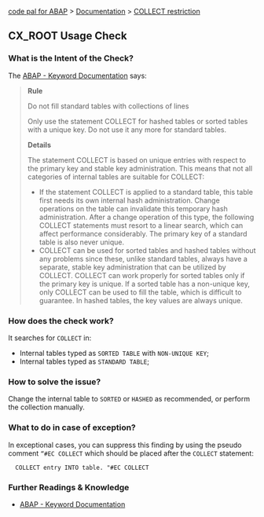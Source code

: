 [code pal for ABAP](../../README.md) > [Documentation](../check_documentation.md) > [COLLECT restriction](collect.md)

## CX_ROOT Usage Check

### What is the Intent of the Check?

The [ABAP - Keyword Documentation](https://help.sap.com/doc/abapdocu_755_index_htm/7.55/en-US/abencollect_guidl.htm?file=abencollect_guidl.htm) says:
> **Rule**
>
> Do not fill standard tables with collections of lines
> 
> Only use the statement COLLECT for hashed tables or sorted tables with a unique key. Do not use it any more for standard tables.
> 
> **Details**
>
> The statement COLLECT is based on unique entries with respect to the primary key and stable key administration. This means that not all categories of internal tables are suitable for COLLECT:
>
> * If the statement COLLECT is applied to a standard table, this table first needs its own internal hash administration. Change operations on the table can invalidate this temporary hash administration. After a change operation of this type, the following COLLECT statements must resort to a linear search, which can affect performance considerably. The primary key of a standard table is also never unique.
> * COLLECT can be used for sorted tables and hashed tables without any problems since these, unlike standard tables, always have a separate, stable key administration that can be utilized by COLLECT. COLLECT can work properly for sorted tables only if the primary key is unique. If a sorted table has a non-unique key, only COLLECT can be used to fill the table, which is difficult to guarantee. In hashed tables, the key values are always unique.

### How does the check work?

It searches for `COLLECT` in:
* Internal tables typed as `SORTED TABLE` with `NON-UNIQUE KEY`;
* Internal tables typed as `STANDARD TABLE`;

### How to solve the issue?

Change the internal table to `SORTED` or `HASHED` as recommended, or perform the collection manually.   

### What to do in case of exception?

In exceptional cases, you can suppress this finding by using the pseudo comment `“#EC COLLECT` which should be placed after the `COLLECT` statement: 

```abap
  COLLECT entry INTO table. "#EC COLLECT
```

### Further Readings & Knowledge

* [ABAP - Keyword Documentation](https://help.sap.com/doc/abapdocu_755_index_htm/7.55/en-US/abencollect_guidl.htm?file=abencollect_guidl.htm)
